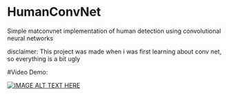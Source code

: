 # HumanConvNet
Simple matconvnet implementation of human detection using convolutional neural networks

disclaimer: This project was made when i was first learning about conv net, so everything is a bit ugly

#Video Demo:


[![IMAGE ALT TEXT HERE](https://img.youtube.com/vi/ekbitxXwdW4/0.jpg)](https://www.youtube.com/watch?v=ekbitxXwdW4)
